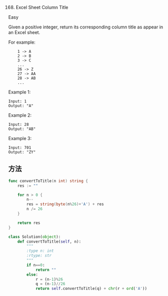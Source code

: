 168. Excel Sheet Column Title


Easy


Given a positive integer, return its corresponding column title as appear in an Excel sheet.

For example:
```
    1 -> A
    2 -> B
    3 -> C
    ...
    26 -> Z
    27 -> AA
    28 -> AB 
    ...

```


Example 1:
```
Input: 1
Output: "A"
```

Example 2:
```
Input: 28
Output: "AB"
```

Example 3:
```
Input: 701
Output: "ZY"

```


## 方法

```go
func convertToTitle(n int) string {
    res := ""

	for n > 0 {
		n--
		res = string(byte(n%26)+'A') + res
		n /= 26
	}

	return res
}
```


```python
class Solution(object):
    def convertToTitle(self, n):
        """
        :type n: int
        :rtype: str
        """
        if n==0:
            return ""
        else:
            r = (n-1)%26
            q = (n-1)//26
            return self.convertToTitle(q) + chr(r + ord('A'))
```